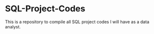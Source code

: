 # SQL-Project-Codes
This is a repository to compile all SQL project codes I will have as a data analyst.
